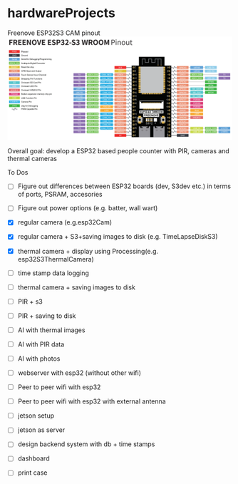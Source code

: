 # hardwareProjects

Freenove ESP32S3 CAM pinout
<br>
<img width = 600 src = "./docs/ESP32S3_pinout.png"></img>

Overall goal: develop a ESP32 based people counter with PIR, cameras and thermal cameras

To Dos

- [ ] Figure out differences between ESP32 boards (dev, S3dev etc.) in terms of ports, PSRAM, accesories
- [ ] Figure out power options (e.g. batter, wall wart)
- [x] regular camera  (e.g.esp32Cam)
- [x] regular camera + S3+saving images to disk (e.g. TimeLapseDiskS3)
- [x] thermal camera + display using Processing(e.g. esp32S3ThermalCamera)
- [ ] time stamp data logging
- [ ] thermal camera + saving images to disk
- [ ] PIR + s3
- [ ] PIR + saving to disk
- [ ] AI with thermal images
- [ ] AI with PIR data
- [ ] AI with photos
- [ ] webserver with esp32 (without other wifi)
- [ ] Peer to peer wifi with esp32
- [ ] Peer to peer wifi with esp32 with external antenna
- [ ] jetson setup
- [ ] jetson as server
- [ ] design backend system with db + time stamps
- [ ] dashboard
- [ ] print case




